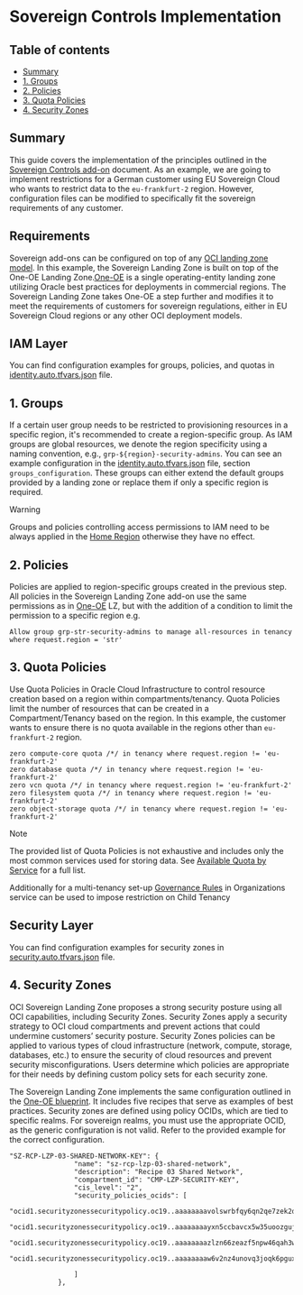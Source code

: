 # Sovereign Controls Implementation <!-- omit from toc -->

## Table of contents <!-- omit from toc -->
- [Summary](#summary)
- [1. Groups](#1-groups)
- [2. Policies](#2-policies)
- [3. Quota Policies](#3-quota-policies)
- [4. Security Zones](#4-security-zones)

## Summary
This guide covers the implementation of the principles outlined in the [Sovereign Controls add-on](./readme.md) document. As an example, we are going to implement restrictions for a German customer using EU Sovereign Cloud who wants to restrict data to the `eu-frankfurt-2` region. However, configuration files can be modified to specifically fit the sovereign requirements of any customer.

## Requirements
Sovereign add-ons can be configured on top of any [OCI landing zone model](https://blogs.oracle.com/cloud-infrastructure/post/new-standardized-oci-landing-zones-framework). In this example, the Sovereign Landing Zone is built on top of the One-OE Landing Zone.[One-OE](../../blueprints/one-oe/) is a single operating-entity landing zone utilizing Oracle best practices for deployments in commercial regions. The Sovereign Landing Zone takes One-OE a step further and modifies it to meet the requirements of customers for sovereign regulations, either in EU Sovereign Cloud regions or any other OCI deployment models.

## IAM Layer
You can find configuration examples for groups, policies, and quotas in [identity.auto.tfvars.json](./identity.auto.tfvars.json) file.

## 1. Groups
If a certain user group needs to be restricted to provisioning resources in a specific region, it's recommended to create a region-specific group. As IAM groups are global resources, we denote the region specificity using a naming convention, e.g., `grp-${region}-security-admins`. You can see an example configuration in the [identity.auto.tfvars.json](./identity.auto.tfvars.json) file, section `groups_configuration`. These groups can either extend the default groups provided by a landing zone or replace them if only a specific region is required.

> [!WARNING]
> Groups and policies controlling access permissions to IAM need to be always applied in the [Home Region](https://docs.oracle.com/en-us/iaas/Content/Identity/Tasks/managingregions.htm#The) otherwise they have no effect.

## 2. Policies
Policies are applied to region-specific groups created in the previous step. All policies in the Sovereign Landing Zone add-on use the same permissions as in [One-OE](../../blueprints/one-oe) LZ, but with the addition of a condition to limit the permission to a specific region e.g.
```
Allow group grp-str-security-admins to manage all-resources in tenancy where request.region = 'str'
```

## 3. Quota Policies
Use Quota Policies in Oracle Cloud Infrastructure to control resource creation based on a region within compartments/tenancy. Quota Policies limit the number of resources that can be created in a Compartment/Tenancy based on the region. In this example, the customer wants to ensure there is no quota available in the regions other than `eu-frankfurt-2` region.
```
zero compute-core quota /*/ in tenancy where request.region != 'eu-frankfurt-2'
zero database quota /*/ in tenancy where request.region != 'eu-frankfurt-2'
zero vcn quota /*/ in tenancy where request.region != 'eu-frankfurt-2'
zero filesystem quota /*/ in tenancy where request.region != 'eu-frankfurt-2'
zero object-storage quota /*/ in tenancy where request.region != 'eu-frankfurt-2'
```

> [!NOTE]
> The provided list of Quota Policies is not exhaustive and includes only the most common services used for storing data. See [Available Quota by Service](https://docs.oracle.com/en-us/iaas/Content/Quotas/Concepts/resourcequotas_topic-Available_Quotas_by_Service.htm) for a full list.

Additionally for a multi-tenancy set-up [Governance Rules](https://docs.oracle.com/en-us/iaas/Content/General/Concepts/organization_management_overview.htm#governance_rules) in Organizations service can be used to impose restriction on Child Tenancy

## Security Layer

You can find configuration examples for security zones in [security.auto.tfvars.json](./security.auto.tfvars.json) file.

## 4. Security Zones
OCI Sovereign Landing Zone proposes a strong security posture using all OCI capabilities, including Security Zones. Security Zones apply a security strategy to OCI cloud compartments and prevent actions that could undermine customers’ security posture. Security Zones policies can be applied to various types of cloud infrastructure (network, compute, storage, databases, etc.) to ensure the security of cloud resources and prevent security misconfigurations. Users determine which policies are appropriate for their needs by defining custom policy sets for each security zone.

The Sovereign Landing Zone implements the same configuration outlined in the [One-OE blueprint](/blueprints/one-oe/design). It includes five recipes that serve as examples of best practices. Security zones are defined using policy OCIDs, which are tied to specific realms. For sovereign realms, you must use the appropriate OCID, as the generic configuration is not valid. Refer to the provided example for the correct configuration.
```
"SZ-RCP-LZP-03-SHARED-NETWORK-KEY": {
                "name": "sz-rcp-lzp-03-shared-network",
                "description": "Recipe 03 Shared Network",
                "compartment_id": "CMP-LZP-SECURITY-KEY",
                "cis_level": "2",
                "security_policies_ocids": [
                    "ocid1.securityzonessecuritypolicy.oc19..aaaaaaaavolswrbfqy6qn2qe7zek2dumml6pbmyzv47q6jfwdatrywmqumba",
                    "ocid1.securityzonessecuritypolicy.oc19..aaaaaaaayxn5ccbavcx5w35uoozguju5zlovvtbnuvnrduxpdp3vsho33lba",
                    "ocid1.securityzonessecuritypolicy.oc19..aaaaaaaazlzn66zeazf5npw46qah3wlqpfrugv7w4tjbomit2msr43stidga",
                    "ocid1.securityzonessecuritypolicy.oc19..aaaaaaaaw6v2nz4unovq3joqk6pguxpaqriws2vzd7gvpldgai47tl72wseq"

                ]
            },
```
